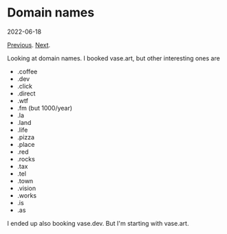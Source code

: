 # Domain names

2022-06-18

[Previous](./dns-providers.md). [Next](?).

Looking at domain names. I booked vase.art, but other interesting ones are

- .coffee
- .dev
- .click
- .direct
- .wtf
- .fm (but 1000/year)
- .la
- .land
- .life
- .pizza
- .place
- .red
- .rocks
- .tax
- .tel
- .town
- .vision
- .works
- .is
- .as

I ended up also booking vase.dev. But I'm starting with vase.art.
